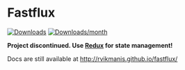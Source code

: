 # Fastflux

[![Downloads](https://img.shields.io/npm/dt/fastflux.svg?style=flat-square)](https://www.npmjs.com/package/fastflux)
[![Downloads/month](https://img.shields.io/npm/dm/fastflux.svg?style=flat-square)](https://www.npmjs.com/package/fastflux)

**Project discontinued. Use [Redux](http://redux.js.org/) for state management!**

Docs are still available at http://rvikmanis.github.io/fastflux/

